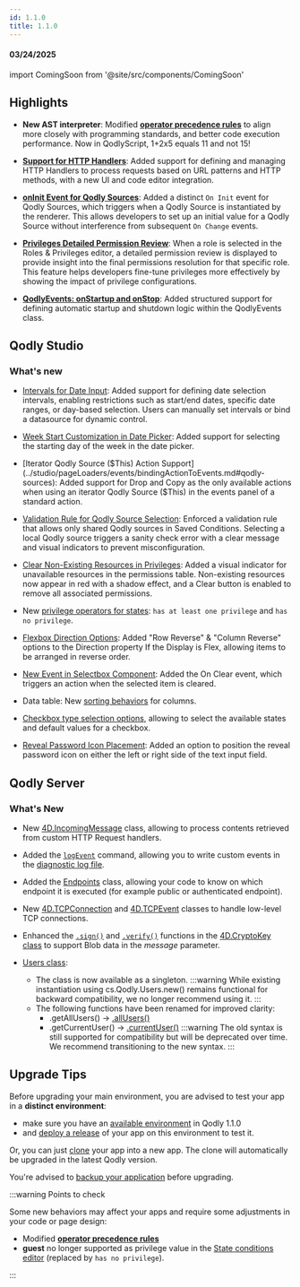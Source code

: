```yaml
---
id: 1.1.0
title: 1.1.0
---
```



#### 03/24/2025

import ComingSoon from '@site/src/components/ComingSoon'


## Highlights

- **New AST interpreter**: Modified [**operator precedence rules**](../language/basics/lang-operators.md#operator-precedence) to align more closely with programming standards, and better code execution performance. Now in QodlyScript, 1+2x5 equals 11 and not 15!

- [**Support for HTTP Handlers**](../studio/httpHandlers): Added support for defining and managing HTTP Handlers to process requests based on URL patterns and HTTP methods, with a new UI and code editor integration. 

- [**onInit Event for Qodly Sources**](../studio/pageLoaders/events/overview.md#on-init): Added a distinct `On Init` event for Qodly Sources, which triggers when a Qodly Source is instantiated by the renderer. This allows developers to set up an initial value for a Qodly Source without interference from subsequent `On Change` events.

- [**Privileges Detailed Permission Review**](../studio/roles/rolesPrivilegesOverview.md#detailed-permission-review-for-roles): When a role is selected in the Roles & Privileges editor, a detailed permission review is displayed to provide insight into the final permissions resolution for that specific role. This feature helps developers fine-tune privileges more effectively by showing the impact of privilege configurations.

- [**QodlyEvents: onStartup and onStop**](../studio/qodlyEventsClass): Added structured support for defining automatic startup and shutdown logic within the QodlyEvents class.


## Qodly Studio

<h3>What's new</h3>

- [Intervals for Date Input](../studio/pageLoaders/components/textinput.md#embedded-input): Added support for defining date selection intervals, enabling restrictions such as start/end dates, specific date ranges, or day-based selection. Users can manually set intervals or bind a datasource for dynamic control.

- [Week Start Customization in Date Picker](../studio/pageLoaders/components/textinput.md#embedded-input): Added support for selecting the starting day of the week in the date picker.

- [Iterator Qodly Source ($This) Action Support](../studio/pageLoaders/events/bindingActionToEvents.md#qodly-sources): Added support for Drop and Copy as the only available actions when using an iterator Qodly Source ($This) in the events panel of a standard action.

- [Validation Rule for Qodly Source Selection](../studio/pageLoaders/states/conditionalState.md#saved-condition): Enforced a validation rule that allows only shared Qodly sources in Saved Conditions. Selecting a local Qodly source triggers a sanity check error with a clear message and visual indicators to prevent misconfiguration.

- [Clear Non-Existing Resources in Privileges](../studio/roles/permissionsOverview.md#clear-non-existing-resources): Added a visual indicator for unavailable resources in the permissions table. Non-existing resources now appear in red with a shadow effect, and a Clear button is enabled to remove all associated permissions.

- New [privilege operators for states](../studio/pageLoaders/states/conditionalState.md#privilege-condition): `has at least one privilege` and `has no privilege`. 

- [Flexbox Direction Options](../studio/pageLoaders/styling.md#properties-panel-styling-options): Added "Row Reverse" & "Column Reverse" options to the Direction property If the Display is Flex, allowing items to be arranged in reverse order.


- [New Event in Selectbox Component](../studio/pageLoaders/components/selectbox.md#triggers-and-events): Added the On Clear event, which triggers an action when the selected item is cleared.

- Data table: New [sorting behaviors](../studio/pageLoaders/components/datatable.md#properties-customization) for columns.

- [Checkbox type selection options](../studio/pageLoaders/components/checkbox.md#checkbox-component), allowing to select the available states and default values for a checkbox.

- [Reveal Password Icon Placement](../studio/pageLoaders/components/textinput.md#embedded-input): Added an option to position the reveal password icon on either the left or right side of the text input field.


## Qodly Server

<h3> What's New </h3>

- New [4D.IncomingMessage](../language/IncomingMessageClass.md) class, allowing to process contents retrieved from custom HTTP Request handlers.

- Added the [`logEvent`](../language/commands/logEvent.md) command, allowing you to write custom events in the [diagnostic log file](../cloud/resourceMonitoring.md#logs-tab).


- Added the [Endpoints](../language/EndpointsClass) class, allowing your code to know on which endpoint it is executed (for example public or authenticated endpoint).





- New [4D.TCPConnection](../language/TCPConnectionClass.md) and [4D.TCPEvent](../language/TCPEventClass.md) classes to handle low-level TCP connections. 


- Enhanced the [`.sign()`](../language/CryptoKeyClass.md#sign) and [`.verify()`](../language/CryptoKeyClass.md#verify) functions in the [4D.CryptoKey class](../language/CryptoKeyClass.md) to support Blob data in the *message* parameter. 

- [Users class](../language/UsersClass):
    - The class is now available as a singleton.
      :::warning
         While existing instantiation using cs.Qodly.Users.new() remains functional for backward    compatibility, we no longer recommend using it.
        :::
    - The following functions have been renamed for improved clarity:
        - .getAllUsers() → [.allUsers()](../language/UsersClass.md#allusers)
        - .getCurrentUser() → [.currentUser()](../language/UsersClass.md#currentuser)
        :::warning
        The old syntax is still supported for compatibility but will be deprecated over time. We recommend transitioning to the new syntax.
        :::


## Upgrade Tips


Before upgrading your main environment, you are advised to test your app in a **distinct environment**: 

- make sure you have an [available environment](../cloud/billingSubscriptionManagement.md#add-environment) in Qodly 1.1.0 
- and [deploy a release](../cloud/releaseManagementDeployment.md#deploying-a-release) of your app on this environment to test it.

Or, you can just [clone](../cloud/consoleOverview.md#managing-applications) your app into a new app. The clone will automatically be upgraded in the latest Qodly version. 

You're advised to [backup your application](../cloud/dataManagement.md#configuring-backup-frequency) before upgrading. 

:::warning Points to check

Some new behaviors may affect your apps and require some adjustments in your code or page design:

- Modified [**operator precedence rules**](../language/basics/lang-operators.md#operator-precedence) 
- **guest** no longer supported as privilege value in the [State conditions editor](../studio/pageLoaders/states/conditionalState.md#privilege-condition) (replaced by `has no privilege`).


:::

